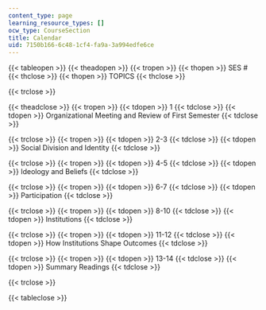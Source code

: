 ```yaml
---
content_type: page
learning_resource_types: []
ocw_type: CourseSection
title: Calendar
uid: 7150b166-6c48-1cf4-fa9a-3a994edfe6ce
---
```


{{< tableopen >}}
{{< theadopen >}}
{{< tropen >}}
{{< thopen >}}
SES #
{{< thclose >}}
{{< thopen >}}
TOPICS
{{< thclose >}}

{{< trclose >}}

{{< theadclose >}}
{{< tropen >}}
{{< tdopen >}}
1
{{< tdclose >}}
{{< tdopen >}}
Organizational Meeting and Review of First Semester
{{< tdclose >}}

{{< trclose >}}
{{< tropen >}}
{{< tdopen >}}
2-3
{{< tdclose >}}
{{< tdopen >}}
Social Division and Identity
{{< tdclose >}}

{{< trclose >}}
{{< tropen >}}
{{< tdopen >}}
4-5
{{< tdclose >}}
{{< tdopen >}}
Ideology and Beliefs
{{< tdclose >}}

{{< trclose >}}
{{< tropen >}}
{{< tdopen >}}
6-7
{{< tdclose >}}
{{< tdopen >}}
Participation
{{< tdclose >}}

{{< trclose >}}
{{< tropen >}}
{{< tdopen >}}
8-10
{{< tdclose >}}
{{< tdopen >}}
Institutions
{{< tdclose >}}

{{< trclose >}}
{{< tropen >}}
{{< tdopen >}}
11-12
{{< tdclose >}}
{{< tdopen >}}
How Institutions Shape Outcomes
{{< tdclose >}}

{{< trclose >}}
{{< tropen >}}
{{< tdopen >}}
13-14
{{< tdclose >}}
{{< tdopen >}}
Summary Readings
{{< tdclose >}}

{{< trclose >}}

{{< tableclose >}}
